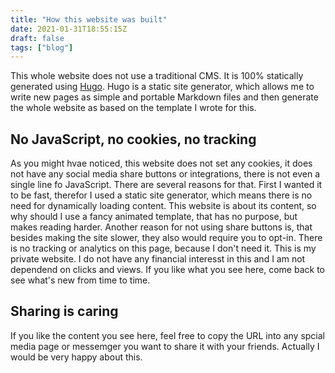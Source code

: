 ```yaml
---
title: "How this website was built"
date: 2021-01-31T18:55:15Z
draft: false
tags: ["blog"] 
---
```

This whole website does not use a traditional CMS. It is 100% statically generated using [Hugo](https://gohugo.io/).
Hugo is a static site generator, which allows me to write new pages as simple and portable Markdown files and then generate the whole website as based on the template I wrote for this.

## No JavaScript, no cookies, no tracking
As you might hvae noticed, this website does not set any cookies, it does not have any social media share buttons or integrations, there is not even a single line fo JavaScript.
There are several reasons for that. First I wanted it to be fast, therefor I used a static site generator, which means there is no need for dynamically loading content. This website is about its content, so why should I use a fancy animated template, that has no purpose, but makes reading harder.
Another reason for not using share buttons is, that besides making the site slower, they also would require you to opt-in.
There is no tracking or analytics on this page, because I don't need it. This is my private website. I do not have any financial interesst in this and I am not dependend on clicks and views. If you like what you see here, come back to see what's new from time to time.

## Sharing is caring
If you like the content you see here, feel free to copy the URL into any spcial media page or messemger you want to share it with your friends. Actually I would be very happy about this.